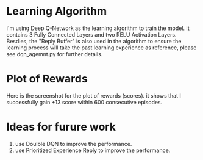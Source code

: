 # Learning Algorithm
I'm using Deep Q-Network as the learning algorithm to train the model. It contains 3 Fully Connected Layers and two RELU Activation Layers. Besdies, the "Reply Buffer" is also used in the algorithm to ensure the learning process will take the past learning experience as reference, please see dqn_agemnt.py for further details.


# Plot of Rewards
Here is the screenshot for the plot of rewards (scores). it shows that I successfully gain +13 score within 600 consecutive episodes.

# Ideas for furure work
1. use Doulble DQN to improve the performance.
2. use Prioritized Experience Reply to improve the performance.
